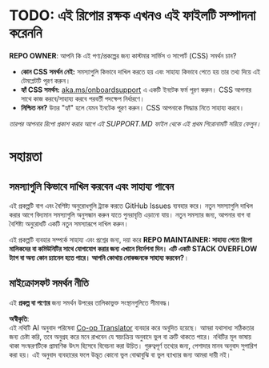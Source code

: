 <!--
CO_OP_TRANSLATOR_METADATA:
{
  "original_hash": "b7244261ee19497082edf33bcce64717",
  "translation_date": "2025-05-17T05:46:57+00:00",
  "source_file": "SUPPORT.md",
  "language_code": "bn"
}
-->
# TODO: এই রিপোর রক্ষক এখনও এই ফাইলটি সম্পাদনা করেননি

**REPO OWNER**: আপনি কি এই পণ্য/প্রকল্পের জন্য কাস্টমার সার্ভিস ও সাপোর্ট (CSS) সমর্থন চান?

- **কোন CSS সমর্থন নেই:** সমস্যাগুলি কিভাবে দাখিল করতে হয় এবং সাহায্য কিভাবে পেতে হয় তার তথ্য দিয়ে এই টেমপ্লেটটি পূরণ করুন।
- **হ্যাঁ CSS সমর্থন:** [aka.ms/onboardsupport](https://aka.ms/onboardsupport) এ একটি ইনটেক ফর্ম পূরণ করুন। CSS আপনার সাথে কাজ করবে/সাহায্য করবে পরবর্তী পদক্ষেপ নির্ধারণে।
- **নিশ্চিত নন?** উত্তর "হ্যাঁ" হলে যেমন ইনটেক পূরণ করুন। CSS আপনাকে সিদ্ধান্ত নিতে সাহায্য করবে।

*তারপর আপনার রিপো প্রকাশ করার আগে এই SUPPORT.MD ফাইল থেকে এই প্রথম শিরোনামটি সরিয়ে ফেলুন।*

# সহায়তা

## সমস্যাগুলি কিভাবে দাখিল করবেন এবং সাহায্য পাবেন  

এই প্রকল্পটি বাগ এবং বৈশিষ্ট্য অনুরোধগুলি ট্র্যাক করতে GitHub Issues ব্যবহার করে। নতুন সমস্যাগুলি দাখিল করার আগে বিদ্যমান সমস্যাগুলি অনুসন্ধান করুন যাতে পুনরাবৃত্তি এড়ানো যায়। নতুন সমস্যার জন্য, আপনার বাগ বা বৈশিষ্ট্য অনুরোধটি একটি নতুন সমস্যারূপে দাখিল করুন।

এই প্রকল্পটি ব্যবহার সম্পর্কে সাহায্য এবং প্রশ্নের জন্য, দয়া করে **REPO MAINTAINER: সাহায্য পেতে রিপো মালিকদের বা কমিউনিটির সাথে যোগাযোগ করার জন্য এখানে নির্দেশনা দিন। এটি একটি STACK OVERFLOW ট্যাগ বা অন্য কোন চ্যানেল হতে পারে। আপনি কোথায় লোকজনকে সাহায্য করবেন?**।

## মাইক্রোসফট সমর্থন নীতি  

এই **প্রকল্প বা পণ্যের** জন্য সমর্থন উপরের তালিকাভুক্ত সংস্থানগুলিতে সীমাবদ্ধ।

**অস্বীকৃতি**:  
এই নথিটি AI অনুবাদ পরিষেবা [Co-op Translator](https://github.com/Azure/co-op-translator) ব্যবহার করে অনূদিত হয়েছে। আমরা যথাসাধ্য সঠিকতার জন্য চেষ্টা করি, তবে অনুগ্রহ করে মনে রাখবেন যে স্বয়ংক্রিয় অনুবাদে ভুল বা ত্রুটি থাকতে পারে। নথিটির মূল ভাষায় থাকা সংস্করণটিকে প্রামাণিক উৎস হিসেবে বিবেচনা করা উচিত। গুরুত্বপূর্ণ তথ্যের জন্য, পেশাদার মানব অনুবাদ সুপারিশ করা হয়। এই অনুবাদ ব্যবহারের ফলে উদ্ভূত কোনো ভুল বোঝাবুঝি বা ভুল ব্যাখ্যার জন্য আমরা দায়ী নই।